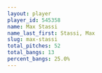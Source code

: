 ```yaml
---
layout: player
player_id: 545358
name: Max Stassi
name_last_first: Stassi, Max
slug: max-stassi
total_pitches: 52
total_bangs: 13
percent_bangs: 25.0%
---
```

